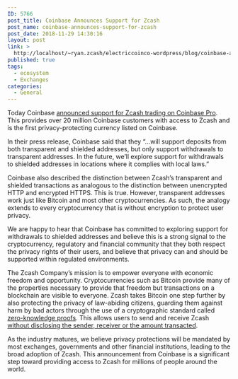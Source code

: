 ```yaml
---
ID: 5766
post_title: Coinbase Announces Support for Zcash
post_name: coinbase-announces-support-for-zcash
post_date: 2018-11-29 14:30:16
layout: post
link: >
  http://localhost/~ryan.zcash/electriccoinco-wordpress/blog/coinbase-announces-support-for-zcash/
published: true
tags:
  - ecosystem
  - Exchanges
categories:
  - General
---
```

<!-- wp:paragraph -->
<p>Today Coinbase <a href="https://blog.coinbase.com/zcash-zec-is-launching-on-coinbase-pro-b925309ce09c" target="_blank" rel="noreferrer noopener">announced support for Zcash trading on Coinbase Pro</a>. This provides over 20 million Coinbase customers with access to Zcash and is the first privacy-protecting currency listed on Coinbase.<br /></p>
<!-- /wp:paragraph -->
<!-- wp:paragraph -->
<p>In their press release, Coinbase said that they “...will support deposits from both transparent and shielded addresses, but only support withdrawals to transparent addresses. In the future, we’ll explore support for withdrawals to shielded addresses in locations where it complies with local laws.”<br /></p>
<!-- /wp:paragraph -->
<!-- wp:paragraph -->
<p>Coinbase also described the distinction between Zcash’s transparent and shielded transactions as analogous to the distinction between unencrypted HTTP and encrypted HTTPS. This is true. However, transparent addresses work just like Bitcoin and most other cryptocurrencies. As such, the analogy extends to every cryptocurrency that is without encryption to protect user privacy. <br /></p>
<!-- /wp:paragraph -->
<!-- wp:paragraph -->
<p>We are happy to hear that Coinbase has committed to exploring support for withdrawals to shielded addresses and believe this is a strong signal to the cryptocurrency, regulatory and financial community that they both respect the privacy rights of their users, and believe that privacy can and should be supported within regulated environments. <br /></p>
<!-- /wp:paragraph -->
<!-- wp:paragraph -->
<p>The Zcash Company’s mission is to empower everyone with economic freedom and opportunity. Cryptocurrencies such as Bitcoin provide many of the properties necessary to provide that freedom but transactions on a blockchain are visible to everyone. Zcash takes Bitcoin one step further by also protecting the privacy of law-abiding citizens, guarding them against harm by bad actors through the use of a cryptographic standard called <a href="https://z.cash/technology/zksnarks/" target="_blank" rel="noreferrer noopener">zero-knowledge proofs</a>. This allows users to send and receive Zcash <a href="https://z.cash/technology/" target="_blank" rel="noreferrer noopener">without disclosing the sender, receiver or the amount transacted</a>.<br /></p>
<!-- /wp:paragraph -->
<!-- wp:paragraph -->
<p>As the industry matures, we believe privacy protections will be mandated by most exchanges, governments and other financial institutions, leading to the broad adoption of Zcash. This announcement from Coinbase is a significant step toward providing access to Zcash for millions of people around the world. <br /></p>
<!-- /wp:paragraph -->